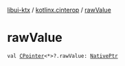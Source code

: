 [libui-ktx](../index.md) / [kotlinx.cinterop](index.md) / [rawValue](./raw-value.md)

# rawValue

`val `[`CPointer`](-c-pointer/index.md)`<*>?.rawValue: `[`NativePtr`](-native-ptr.md)